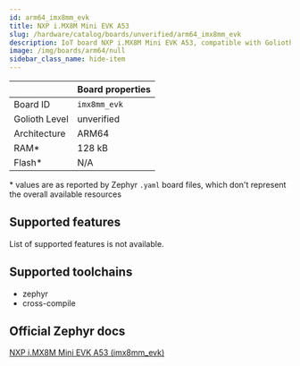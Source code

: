 ```yaml
---
id: arm64_imx8mm_evk
title: NXP i.MX8M Mini EVK A53
slug: /hardware/catalog/boards/unverified/arm64_imx8mm_evk
description: IoT board NXP i.MX8M Mini EVK A53, compatible with Golioth at unverified level.
image: /img/boards/arm64/null
sidebar_class_name: hide-item
---
```


[//]: # (This is an auto-generated file, do not edit! Changes to it will be lost upon re-generation)



|                | Board properties     |
| -------------  | -------------------- |
| Board ID       | `imx8mm_evk` |
| Golioth Level  | unverified       |
| Architecture   | ARM64 |
| RAM*           | 128 kB |
| Flash*         | N/A |

\* values are as reported by Zephyr `.yaml` board files, which don't represent the overall available resources



## Supported features

List of supported features is not available.

## Supported toolchains

* zephyr
* cross-compile

## Official Zephyr docs

[NXP i.MX8M Mini EVK A53 (imx8mm_evk)](https://docs.zephyrproject.org/latest/boards/arm64/imx8mm_evk/doc/index.html)
